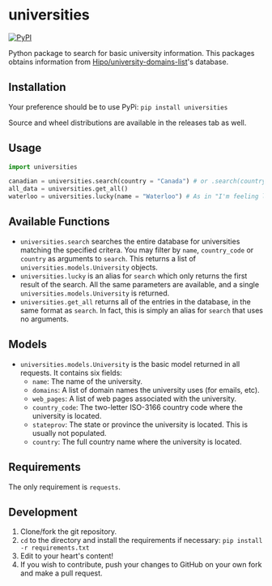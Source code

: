 # universities

[![PyPI](https://img.shields.io/pypi/v/universities.svg?style=flat-square)](https://pypi.python.org/pypi/universities)

Python package to search for basic university information. This packages obtains information from [Hipo/university-domains-list](https://github.com/Hipo/university-domains-list)'s database.

## Installation

Your preference should be to use PyPi: `pip install universities`

Source and wheel distributions are available in the releases tab as well.

## Usage

```python
import universities

canadian = universities.search(country = "Canada") # or .search(country_code = "CA")
all_data = universities.get_all()
waterloo = universities.lucky(name = "Waterloo") # As in "I'm feeling lucky"
```

## Available Functions

 - `universities.search` searches the entire database for universities matching the specified critera. You may filter by `name`, `country_code` or `country` as arguments to `search`. This returns a list of `universities.models.University` objects.
 - `universities.lucky` is an alias for `search` which only returns the first result of the search. All the same parameters are available, and a single `universities.models.University` is returned.
 - `universities.get_all` returns all of the entries in the database, in the same format as `search`. In fact, this is simply an alias for `search` that uses no arguments.

## Models

 - `universities.models.University` is the basic model returned in all requests. It contains six fields:
   - `name`: The name of the university.
   - `domains`: A list of domain names the university uses (for emails, etc).
   - `web_pages`: A list of web pages associated with the university.
   - `country_code`: The two-letter ISO-3166 country code where the university is located.
   - `stateprov`: The state or province the university is located. This is usually not populated.
   - `country`: The full country name where the university is located.

## Requirements

The only requirement is `requests`.

## Development

1. Clone/fork the git repository.
2. `cd` to the directory and install the requirements if necessary: `pip install -r requirements.txt`
3. Edit to your heart's content!
4. If you wish to contribute, push your changes to GitHub on your own fork and make a pull request.